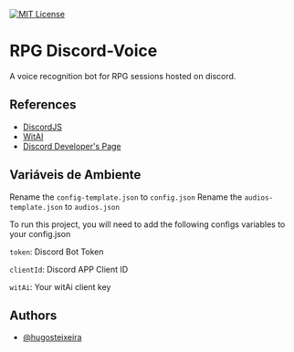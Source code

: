 [![MIT License](https://img.shields.io/github/stars/hugosteixeira/rpg-voice?style=social)](https://github.com/hugosteixeira/rpg-voice/)



# RPG Discord-Voice

A voice recognition bot for RPG sessions hosted on discord.






## References

 - [DiscordJS](https://discord.js.org/#/)
 - [WitAI](https://wit.ai/)
 - [Discord Developer's Page](https://discord.com/developers/applications)


## Variáveis de Ambiente

Rename the `config-template.json` to `config.json`
Rename the `audios-template.json` to `audios.json`

To run this project, you will need to add the following configs variables to your config.json

`token`: Discord Bot Token

`clientId`: Discord APP Client ID

`witAi`: Your witAi client key


## Authors

- [@hugosteixeira](https://www.github.com/hugosteixeira)


